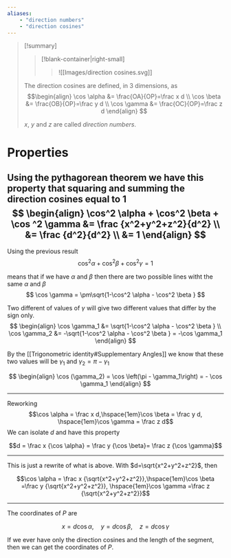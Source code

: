 ```yaml
---
aliases:
    - "direction numbers"
    - "direction cosines"
---
```

> [!summary]
> > [!blank-container|right-small]
> > > ![[Images/direction cosines.svg]]
> 
> The direction cosines are defined, in 3 dimensions, as
> $$\begin{align}
> \cos \alpha &= \frac{OA}{OP}=\frac x d \\
> \cos \beta &= \frac{OB}{OP}=\frac y d \\
> \cos \gamma &= \frac{OC}{OP}=\frac z d
> \end{align}
> $$
> 
> $x$, $y$ and $z$ are called *direction numbers*. 
> 

# Properties
Using the pythagorean theorem we have this property that squaring and summing the direction cosines equal to 1
$$
\begin{align}
\cos^2 \alpha + \cos^2 \beta + \cos ^2 \gamma &= \frac {x^2+y^2+z^2}{d^2} \\
&= \frac {d^2}{d^2} \\
&= 1
\end{align}
$$
---------

Using the previous result
$$
\cos^2 \alpha + \cos^2 \beta + \cos ^2 \gamma = 1
$$

means that if we have $\alpha$ and $\beta$ then there are two possible lines witht the same $\alpha$ and $\beta$
$$
\cos \gamma = \pm\sqrt{1-\cos^2 \alpha - \cos^2 \beta  }
$$

Two different of values of $\gamma$ will give two different values that differ by the sign only. 
$$
\begin{align}
\cos \gamma_1 &= \sqrt{1-\cos^2 \alpha - \cos^2 \beta  } \\
\cos \gamma_2 &= -\sqrt{1-\cos^2 \alpha - \cos^2 \beta  } = -\cos \gamma_1
\end{align}
$$

By the [[Trigonometric identity#Supplementary Angles]] we know that these two values will be $\gamma_1$ and $\gamma_2=\pi - \gamma_1$ 

$$
\begin{align}
\cos (\gamma_2) = \cos \left(\pi - \gamma_1\right) = - \cos \gamma_1
\end{align}
$$

---------
Reworking 
$$\cos \alpha = \frac x d,\hspace{1em}\cos \beta = \frac y d, \hspace{1em}\cos \gamma = \frac z d$$
We can isolate $d$ and have this property

$$d = \frac x {\cos \alpha} = \frac y {\cos \beta}= \frac z {\cos \gamma}$$

---------

This is just a rewrite of what is above. With $d=\sqrt{x^2+y^2+z^2}$, then

$$\cos \alpha = \frac x {\sqrt{x^2+y^2+z^2}},\hspace{1em}\cos \beta =\frac y {\sqrt{x^2+y^2+z^2}}, \hspace{1em}\cos \gamma =\frac z {\sqrt{x^2+y^2+z^2}}$$

---------

The coordinates of $P$ are

$$
x=d\cos\alpha, \hspace{1em}y=d\cos\beta, \hspace{1em}z=d\cos\gamma
$$

If we ever have only the direction cosines and the length of the segment, then we can get the coordinates of $P$. 
